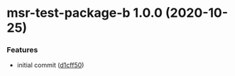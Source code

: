 # msr-test-package-b 1.0.0 (2020-10-25)


### Features

* initial commit ([d1cff50](https://github.com/dbouwman/monorepo-semantic-release/commit/d1cff501721d28dc12eb07870b76fd8800b969f0))
